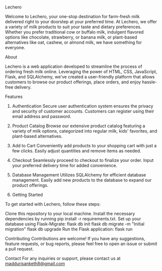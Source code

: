 Lechero

Welcome to Lechero, your one-stop destination for farm-fresh milk delivered right to your doorstep at your preferred time. At Lechero, we offer a variety of milk products to suit your taste and dietary preferences. Whether you prefer traditional cow or buffalo milk, indulgent flavored options like chocolate, strawberry, or banana milk, or plant-based alternatives like oat, cashew, or almond milk, we have something for everyone.

About

Lechero is a web application developed to streamline the process of ordering fresh milk online. Leveraging the power of HTML, CSS, JavaScript, Flask, and SQLAlchemy, we've created a user-friendly platform that allows customers to browse our product offerings, place orders, and enjoy hassle-free delivery.

Features
1. Authentication
Secure user authentication system ensures the privacy and security of customer accounts.
Customers can register using their email address and password.
2. Product Catalog
Browse our extensive product catalog featuring a variety of milk options, categorized into regular milk, kids' favorites, and plant-based alternatives.
3. Add to Cart
Conveniently add products to your shopping cart with just a few clicks.
Easily adjust quantities and remove items as needed.
4. Checkout
Seamlessly proceed to checkout to finalize your order.
Input your preferred delivery time for added convenience.
5. Database Management
Utilizes SQLAlchemy for efficient database management.
Easily add new products to the database to expand our product offerings.

6. Getting Started

To get started with Lechero, follow these steps:

Clone this repository to your local machine.
Install the necessary dependencies by running pip install -r requirements.txt.
Set up your database using Flask-Migrate:
flask db init
flask db migrate -m "Initial migration"
flask db upgrade
Run the Flask application:
flask run

Contributing
Contributions are welcome! If you have any suggestions, feature requests, or bug reports, please feel free to open an issue or submit a pull request.

Contact
For any inquiries or support, please contact us at maddurisanketh8@gmail.com
